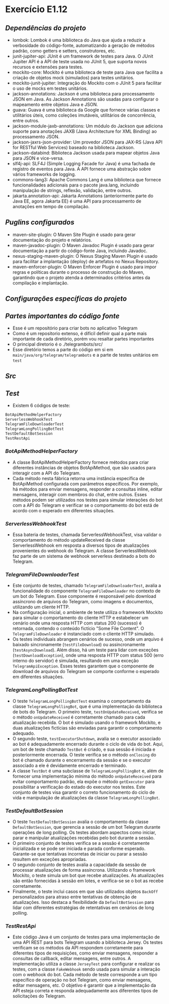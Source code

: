# Exercício E1.12

## *Dependências do projeto*

* lombok: Lombok é uma biblioteca do Java que ajuda a reduzir a verbosidade do código-fonte, automatizando a geração de métodos padrão, como getters e setters, construtores, etc.
* junit-jupiter-api: JUnit é um framework de testes para Java. O JUnit Jupiter API é a API de teste usada no JUnit 5, que suporta novos recursos e extensões para testes.
* mockito-core: Mockito é uma biblioteca de teste para Java que facilita a criação de objetos mock (simulados) para testes unitários.
* mockito-junit-jupiter: Integração do Mockito com o JUnit 5 para facilitar o uso de mocks em testes unitários.
* jackson-annotations: Jackson é uma biblioteca para processamento JSON em Java. As Jackson Annotations são usadas para configurar o mapeamento entre objetos Java e JSON.
* guava: Guava é uma biblioteca da Google que fornece várias classes e utilitários úteis, como coleções imutáveis, utilitários de concorrência, entre outros.
* jackson-module-jaxb-annotations: Um módulo do Jackson que adiciona suporte para anotações JAXB (Java Architecture for XML Binding) ao processamento JSON.
* jackson-jaxrs-json-provider: Um provedor JSON para JAX-RS (Java API for RESTful Web Services) baseado na biblioteca Jackson.
* jackson-databind: Biblioteca Jackson usada para mapear objetos Java para JSON e vice-versa.
* slf4j-api: SLF4J (Simple Logging Facade for Java) é uma fachada de registro de eventos para Java. A API fornece uma abstração sobre vários frameworks de logging.
* commons-lang3: Apache Commons Lang é uma biblioteca que fornece funcionalidades adicionais para o pacote java.lang, incluindo manipulação de strings, reflexão, validação, entre outros.
* jakarta.annotation-api: Jakarta Annotations (anteriormente parte do Java EE, agora Jakarta EE) é uma API para processamento de anotações em tempo de compilação.


## *Puglins configurados*

* maven-site-plugin: O Maven Site Plugin é usado para gerar documentação do projeto e relatórios.
* maven-javadoc-plugin: O Maven Javadoc Plugin é usado para gerar documentação a partir do código-fonte Java, incluindo Javadoc.
* nexus-staging-maven-plugin: O Nexus Staging Maven Plugin é usado para facilitar a implantação (deploy) de artefatos no Nexus Repository.
* maven-enforcer-plugin: O Maven Enforcer Plugin é usado para impor regras e políticas durante o processo de construção do Maven, garantindo que o projeto atenda a determinados critérios antes da compilação e implantação.

## *Configurações específicas do projeto*

## *Partes importantes do código fonte*


* Esse é um repositório para criar bots no aplicativo Telegram
* Como é um repositorio extenso, é difícil definir qual a parte mais importante de cada diretório, porém vou resaltar partes importantes
* O principal diretorio é o ./telegrambots/src/
* Esse diretório temos a parte do código em si em `main/java/org/telegram/telegrambots` e a parte de testes unitários em `test`

## *Src*

## *Test*

* Existem 6 códigos de teste: 

```java
BotApiMethodHelperFactory
ServerlessWebhookTest
TelegramFileDownloaderTest
TelegramLongPollingBotTest
TestDefaultBotSession
TestRestApi
```
### *BotApiMethodHelperFactory*

* A classe BotApiMethodHelperFactory fornece métodos para criar diferentes instâncias de objetos BotApiMethod, que são usados para interagir com a API do Telegram.
* Cada método nesta fábrica retorna uma instância específica de BotApiMethod configurada com parâmetros específicos. Por exemplo, há métodos para enviar mensagens, responder a consultas inline, editar mensagens, interagir com membros do chat, entre outros. Esses métodos podem ser utilizados nos testes para simular interações do bot com a API do Telegram e verificar se o comportamento do bot está de acordo com o esperado em diferentes situações.

### *ServerlessWebhookTest*

* Essa bateria de testes, chamada ServerlessWebhookTest, visa validar o comportamento do método updateReceived da classe ServerlessWebhook em resposta a diversos tipos de atualizações provenientes do webhook do Telegram. A classe ServerlessWebhook faz parte de um sistema de webhook serverless destinado a bots do Telegram.

### *TelegramFileDownloaderTest*

* Este conjunto de testes, chamado `TelegramFileDownloaderTest`, avalia a funcionalidade do componente `TelegramFileDownloader` no contexto de um bot do Telegram. Esse componente é responsável pelo download assíncrono de arquivos do Telegram, como imagens e documentos, utilizando um cliente HTTP.
* Na configuração inicial, o ambiente de teste utiliza o framework Mockito para simular o comportamento do cliente HTTP e estabelecer um cenário onde uma resposta HTTP com status 200 (sucesso) é retornada, contendo o conteúdo fictício "Some File Content". O `TelegramFileDownloader` é instanciado com o cliente HTTP simulado.
* Os testes individuais abrangem cenários de sucesso, onde um arquivo é baixado sincronamente (`testFileDownload`) ou assincronamente (`testAsyncDownload`). Além disso, há um teste para lidar com exceções (`testDownloadException`), onde uma resposta HTTP com status 500 (erro interno do servidor) é simulada, resultando em uma exceção `TelegramApiException`. Esses testes garantem que o componente de download de arquivos do Telegram se comporte conforme o esperado em diferentes situações.

### *TelegramLongPollingBotTest*

* O teste `TelegramLongPollingBotTest` examina o comportamento da classe `TelegramLongPollingBot`, que é uma implementação da biblioteca de bots do Telegram. O primeiro teste, `testOnUpdateReceived`, verifica se o método `onUpdateReceived` é corretamente chamado para cada atualização recebida. O bot é simulado usando o framework Mockito, e duas atualizações fictícias são enviadas para garantir o comportamento adequado.
* O segundo teste, `testExecutorShutdown`, avalia se o executor associado ao bot é adequadamente encerrado durante o ciclo de vida do bot. Aqui, um bot de teste chamado `TestBot` é criado, e sua sessão é iniciada e posteriormente encerrada. O teste verifica se o método `onClosing` do bot é chamado durante o encerramento da sessão e se o executor associado a ele é devidamente encerrado e terminado.
* A classe `TestBot` é uma subclasse de `TelegramLongPollingBot` e, além de fornecer uma implementação mínima do método `onUpdateReceived` para evitar comportamento padrão, ela expõe o método `getExecutor` para possibilitar a verificação do estado do executor nos testes. Este conjunto de testes visa garantir o correto funcionamento do ciclo de vida e manipulação de atualizações da classe `TelegramLongPollingBot`.

### *TestDefaultBotSession*

* O teste `TestDefaultBotSession` avalia o comportamento da classe `DefaultBotSession`, que gerencia a sessão de um bot Telegram durante operações de long polling. Os testes abordam aspectos como iniciar, parar e manipular atualizações recebidas pelo bot durante a sessão.
* O primeiro conjunto de testes verifica se a sessão é corretamente inicializada e se pode ser iniciada e parada conforme esperado. Garante-se que tentativas incorretas de iniciar ou parar a sessão resultem em exceções apropriadas.
* O segundo conjunto de testes avalia a capacidade da sessão de processar atualizações de forma assíncrona. Utilizando o framework Mockito, o teste simula um bot que recebe atualizações. As atualizações são então fornecidas à sessão em lotes, e verifica-se se o bot as recebe corretamente.
* Finalmente, o teste inclui casos em que são utilizados objetos `BackOff` personalizados para atraso entre tentativas de obtenção de atualizações. Isso destaca a flexibilidade da `DefaultBotSession` para lidar com diferentes estratégias de retentativas em cenários de long polling.

### *TestRestApi*

* Este código Java é um conjunto de testes para uma implementação de uma API REST para bots Telegram usando a biblioteca Jersey. Os testes verificam se os métodos da API respondem corretamente para diferentes tipos de requisições, como enviar mensagens, responder a consultas de callback, editar mensagens, entre outros. A implementação utiliza a classe `JerseyTest` para configurar e realizar os testes, com a classe `FakeWebhook` sendo usada para simular a interação com o webhook do bot. Cada método de teste corresponde a um tipo específico de operação no bot Telegram, como enviar mensagens, editar mensagens, etc. O objetivo é garantir que a implementação da API esteja correta e responda adequadamente aos diferentes tipos de solicitações do Telegram.
